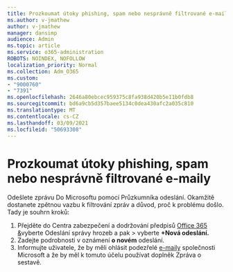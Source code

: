 ```yaml
---
title: Prozkoumat útoky phishing, spam nebo nesprávně filtrované e-maily
ms.author: v-jmathew
author: v-jmathew
manager: dansimp
audience: Admin
ms.topic: article
ms.service: o365-administration
ROBOTS: NOINDEX, NOFOLLOW
localization_priority: Normal
ms.collection: Adm_O365
ms.custom:
- "9000760"
- "7391"
ms.openlocfilehash: 2646a80ebcec959375c8fa938d420b5e11b0fdb8
ms.sourcegitcommit: bd6a9cb5d357baee5134c0dea430afc2a035c810
ms.translationtype: MT
ms.contentlocale: cs-CZ
ms.lasthandoff: 03/09/2021
ms.locfileid: "50693308"
---
```

# <a name="investigate-phishing-spam-or-incorrectly-filtered-email"></a>Prozkoumat útoky phishing, spam nebo nesprávně filtrované e-maily

Odešlete zprávu Do Microsoftu pomocí Průzkumníka odeslání. Okamžitě dostanete zpětnou vazbu k filtrování zpráv a důvod, proč k problému došlo. Tady je souhrn kroků:

1. Přejděte do Centra zabezpečení a dodržování předpisů [Office 365 &](https://go.microsoft.com/fwlink/p/?linkid=2077143)vyberte Odeslání správy hrozeb a pak   >  vyberte **+Nová odeslání.**
2. Zadejte podrobnosti v oznámení **o novém** odeslání.
3. Informujte uživatele, že by měli ohlásit podezřelé [e-maily](https://go.microsoft.com/fwlink/?linkid=2092385) společnosti Microsoft a že by měl k tomuto účelu používat doplněk Zpráva o sestavě.
